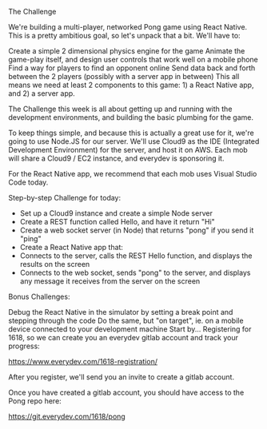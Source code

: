 The Challenge

We're building a multi-player, networked Pong game using React Native. This is a pretty ambitious goal, so let's unpack that a bit. We'll have to:

Create a simple 2 dimensional physics engine for the game
Animate the game-play itself, and design user controls that work well on a mobile phone
Find a way for players to find an opponent online 
Send data back and forth between the 2 players (possibly with a server app in between)
This all means we need at least 2 components to this game: 1) a React Native app, and 2) a server app. 

The Challenge this week is all about getting up and running with the development environments, and building the basic plumbing for the game. 

To keep things simple, and because this is actually a great use for it, we're going to use Node.JS for our server. We'll use Cloud9 as the IDE (Integrated Development Environment) for the server, and host it on AWS. Each mob will share a Cloud9 / EC2 instance, and everydev is sponsoring it. 

For the React Native app, we recommend that each mob uses Visual Studio Code today. 

Step-by-step Challenge for today:

- Set up a Cloud9 instance and create a simple Node server
- Create a REST function called Hello, and have it return "Hi"
- Create a web socket server (in Node) that returns "pong" if you send it "ping"
- Create a React Native app that:
- Connects to the server, calls the REST Hello function, and displays the results on the screen
- Connects to the web socket, sends "pong" to the server, and displays any message it receives from the server on the screen

Bonus Challenges:

Debug the React Native in the simulator by setting a break point and stepping through the code
Do the same, but "on target", ie. on a mobile device connected to your development machine
Start by...
Registering for 1618, so we can create you an everydev gitlab account and track your progress:

https://www.everydev.com/1618-registration/ 

After you register, we'll send you an invite to create a gitlab account. 

Once you have created a gitlab account, you should have access to the Pong repo here:

https://git.everydev.com/1618/pong